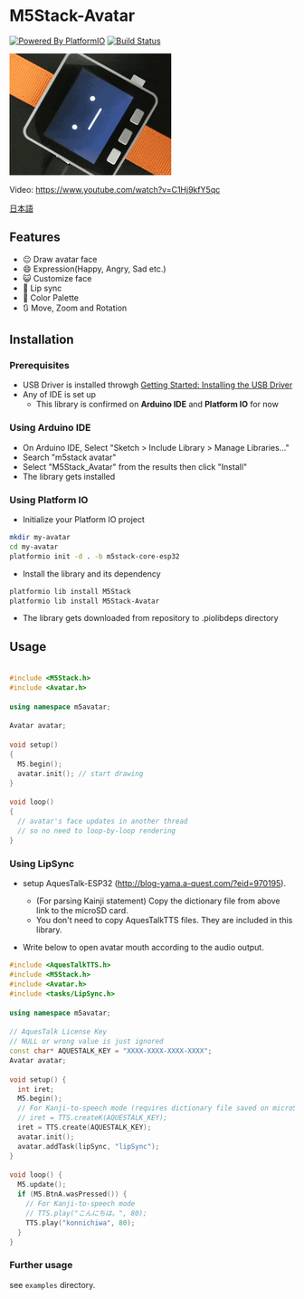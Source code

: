 # M5Stack-Avatar

[![Powered By PlatformIO](https://img.shields.io/Powered/PlatformIO.png)](https://platformio.org/)
[![Build Status](https://travis-ci.com/meganetaaan/m5stack-avatar.svg?branch=master)](https://travis-ci.com/meganetaaan/m5stack-avatar)

![M5Stack-Avatar](docs/image/avatar.gif)

Video: https://www.youtube.com/watch?v=C1Hj9kfY5qc

[日本語](README_ja.md)

## Features

* :neutral_face:     Draw avatar face
* :smile:            Expression(Happy, Angry, Sad etc.)
* :smiley_cat:       Customize face
* :kiss:             Lip sync
* :art:              Color Palette
* :arrows_clockwise: Move, Zoom and Rotation

## Installation

### Prerequisites

* USB Driver is installed throwgh [Getting Started: Installing the USB Driver](http://www.m5stack.com/assets/docs/)
* Any of IDE is set up
  * This library is confirmed on __Arduino IDE__ and __Platform IO__ for now

### Using Arduino IDE

* On Arduino IDE, Select "Sketch > Include Library > Manage Libraries..."
* Search "m5stack avatar"
* Select "M5Stack_Avatar" from the results then click "Install"
* The library gets installed

### Using Platform IO

* Initialize your Platform IO project
```sh
mkdir my-avatar
cd my-avatar
platformio init -d . -b m5stack-core-esp32
```
* Install the library and its dependency
```sh
platformio lib install M5Stack
platformio lib install M5Stack-Avatar
```
* The library gets downloaded from repository to .piolibdeps directory

## Usage

```cpp

#include <M5Stack.h>
#include <Avatar.h>

using namespace m5avatar;

Avatar avatar;

void setup()
{
  M5.begin();
  avatar.init(); // start drawing
}

void loop()
{
  // avatar's face updates in another thread
  // so no need to loop-by-loop rendering
}
```

### Using LipSync

* setup AquesTalk-ESP32 (http://blog-yama.a-quest.com/?eid=970195).
  * (For parsing Kainji statement) Copy the dictionary file from above link to the microSD card.
  * You don't need to copy AquesTalkTTS files. They are included in this library.

* Write below to open avatar mouth according to the audio output.

```cpp
#include <AquesTalkTTS.h>
#include <M5Stack.h>
#include <Avatar.h>
#include <tasks/LipSync.h>

using namespace m5avatar;

// AquesTalk License Key
// NULL or wrong value is just ignored
const char* AQUESTALK_KEY = "XXXX-XXXX-XXXX-XXXX";
Avatar avatar;

void setup() {
  int iret;
  M5.begin();
  // For Kanji-to-speech mode (requires dictionary file saved on microSD)
  // iret = TTS.createK(AQUESTALK_KEY);
  iret = TTS.create(AQUESTALK_KEY);
  avatar.init();
  avatar.addTask(lipSync, "lipSync");
}

void loop() {
  M5.update();
  if (M5.BtnA.wasPressed()) {
    // For Kanji-to-speech mode
    // TTS.play("こんにちは。", 80);
    TTS.play("konnichiwa", 80);
  }
}

```

### Further usage

see `examples` directory.
